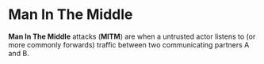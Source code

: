 # Man In The Middle

**Man In The Middle** attacks (**MITM**) are when a untrusted actor listens to
(or more commonly forwards) traffic between two communicating partners A and B.

